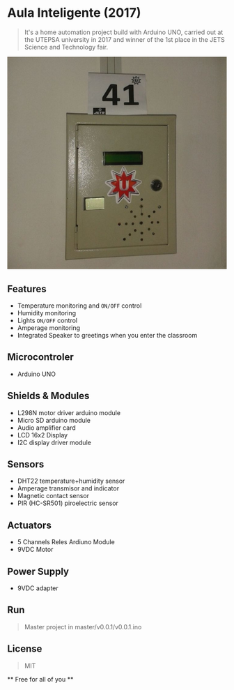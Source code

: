 # Aula Inteligente (2017)

> It's a home automation project build with Arduino UNO, carried out at the UTEPSA university in 2017 and winner of the 1st place in the JETS Science and Technology fair.

![Aula Inteligente](https://github.com/christiandp/aula-inteligente-2017/blob/master/images/image.jpg)

## Features 

  - Temperature monitoring and `ON/OFF` control
  - Humidity monitoring
  - Lights `ON/OFF` control
  - Amperage monitoring
  - Integrated Speaker to greetings when you enter the classroom

## Microcontroler

  - Arduino UNO

## Shields & Modules

  - L298N motor driver arduino module
  - Micro SD arduino module
  - Audio amplifier card
  - LCD 16x2 Display 
  - I2C display driver module

## Sensors

  - DHT22 temperature+humidity sensor
  - Amperage transmisor and indicator
  - Magnetic contact sensor
  - PIR (HC-SR501) piroelectric sensor

## Actuators

  - 5 Channels Reles Ardiuno Module
  - 9VDC Motor

## Power Supply

  - 9VDC adapter

## Run

> Master project in master/v0.0.1/v0.0.1.ino

## License

> MIT

** Free for all of you **